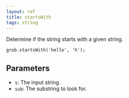 ```yaml
---
layout: ref
title: startsWith
tags: string
---
```

Determine if the string starts with a given string.

    grob.startsWith('hello', 'h');

## Parameters
- `s`: The input string.
- `sub`: The substring to look for.

